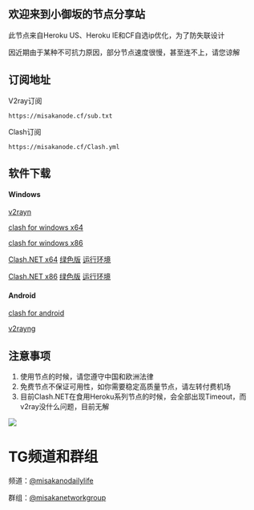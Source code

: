 ## 欢迎来到小御坂的节点分享站

此节点来自Heroku US、Heroku IE和CF自选ip优化，为了防失联设计

因近期由于某种不可抗力原因，部分节点速度很慢，甚至连不上，请您谅解

## 订阅地址


V2ray订阅
```
https://misakanode.cf/sub.txt
```

Clash订阅
```
https://misakanode.cf/Clash.yml
```

## 软件下载

#### Windows

[v2rayn](https://misakanode.cf/v2ray/v2rayN-Core.zip)

[clash for windows x64](https://misakanode.cf/clash/Clash.for.Windows.Setup.0.15.0.exe)

[clash for windows x86](https://misakanode.cf/clash/Clash.for.Windows.Setup.0.15.0.ia32.exe)

[Clash.NET x64](https://misakanode.cf/clash/Clash.NET.1.2.1.x64.Setup.exe)
[绿色版](https://misakanode.cf/clash/Clash.NET.1.2.1.x64.7z)
[运行环境](https://misakanode.cf/clash/windowsdesktop-runtime-5.0.7-win-x64.exe)

[Clash.NET x86](https://misakanode.cf/clash/Clash.NET.1.2.1.x86.Setup.exe)
[绿色版](https://misakanode.cf/clash/Clash.NET.1.2.1.x86.7z)
[运行环境](https://misakanode.cf/clash/windowsdesktop-runtime-5.0.7-win-x86.exe)

#### Android

[clash for android](https://misakanode.cf/clash/app-premium-universal-release.apk)

[v2rayng](https://misakanode.cf/v2ray/v2rayNG_1.6.13_arm64-v8a.apk)


## 注意事项

1. 使用节点的时候，请您遵守中国和欧洲法律
2. 免费节点不保证可用性，如你需要稳定高质量节点，请左转付费机场
3. 目前Clash.NET在食用Heroku系列节点的时候，会全部出现Timeout，而v2ray没什么问题，目前无解

![](https://upload.cc/i1/2021/07/05/WadCQ9.png)

# TG频道和群组

频道：[@misakanodailylife](https://t.me/misakanodailylife)

群组：[@misakanetworkgroup](https://t.me/misakanetworkgroup)
